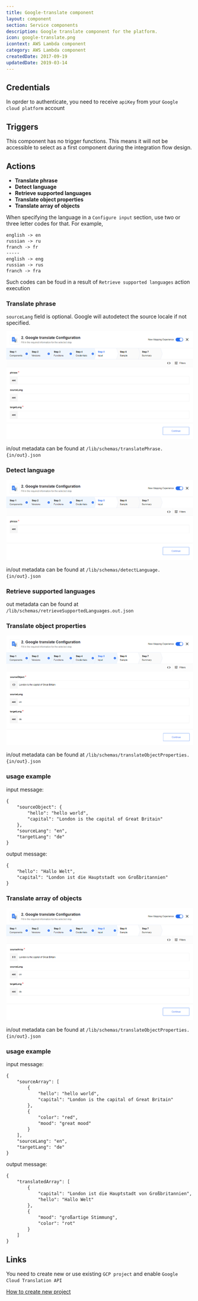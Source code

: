 ```yaml
---
title: Google-translate component
layout: component
section: Service components
description: Google translate component for the platform.
icon: google-translate.png
icontext: AWS Lambda component
category: AWS Lambda component
createdDate: 2017-09-19
updatedDate: 2019-03-14
---
```


## Credentials

In oprder to authenticate, you need to receive `apiKey` from your `Google cloud platform` account

## Triggers

This component has no trigger functions. This means it will not be accessible to
select as a first component during the integration flow design.

## Actions

  * **Translate phrase**
  * **Detect language**
  * **Retrieve supported languages**
  * **Translate object properties**
  * **Translate array of objects**

When specifying the language in a `Configure input` section, use two or three letter codes for that. For example,

    english -> en
    russian -> ru
    franch -> fr
    -----
    english -> eng
    russian -> rus
    franch -> fra

Such codes can be foud in a result of `Retrieve supported languages` action execution

### Translate phrase

`sourceLang` field is optional. Google will autodetect the source locale if not specified.

![Translate phrase](img/translate-phrase.png)

in/out metadata can be found at `/lib/schemas/translatePhrase.{in/out}.json`

### Detect language

![Detect language](img/detect-language.png)

in/out metadata can be found at `/lib/schemas/detectLanguage.{in/out}.json`

### Retrieve supported languages

out metadata can be found at `/lib/schemas/retrieveSupportedLanguages.out.json`

### Translate object properties

![Translate object properties](img/translate-object-properties.png)

in/out metadata can be found at `/lib/schemas/translateObjectProperties.{in/out}.json`

### usage example
input message:
```
{
    "sourceObject": {
        "hello": "hello world",
        "capital": "London is the capital of Great Britain"
    },
    "sourceLang": "en",
    "targetLang": "de"
}
```
output message:
```
{
    "hello": "Hallo Welt",
    "capital": "London ist die Hauptstadt von Großbritannien"
}
```
### Translate array of objects

![Translate array of objects](img/translate-array-of-objects.png)

in/out metadata can be found at `/lib/schemas/translateObjectProperties.{in/out}.json`

### usage example

input message:
```
{
	"sourceArray": [
		{
            "hello": "hello world",
            "capital": "London is the capital of Great Britain"
		},
		{
			"color": "red",
			"mood": "great mood"
		}
	],
	"sourceLang": "en",
	"targetLang": "de"
}
```
output message:
```
{
    "translatedArray": [
    	{
    		"capital": "London ist die Hauptstadt von Großbritannien",
    		"hello": "Hallo Welt"
    	},
    	{
    		"mood": "großartige Stimmung",
    		"color": "rot"
    	}
    ]
}
```

## Links

You need to create new or use existing `GCP project` and enable `Google Cloud Translation API`

[How to create new project](https://cloud.google.com/resource-manager/docs/creating-managing-projects)
